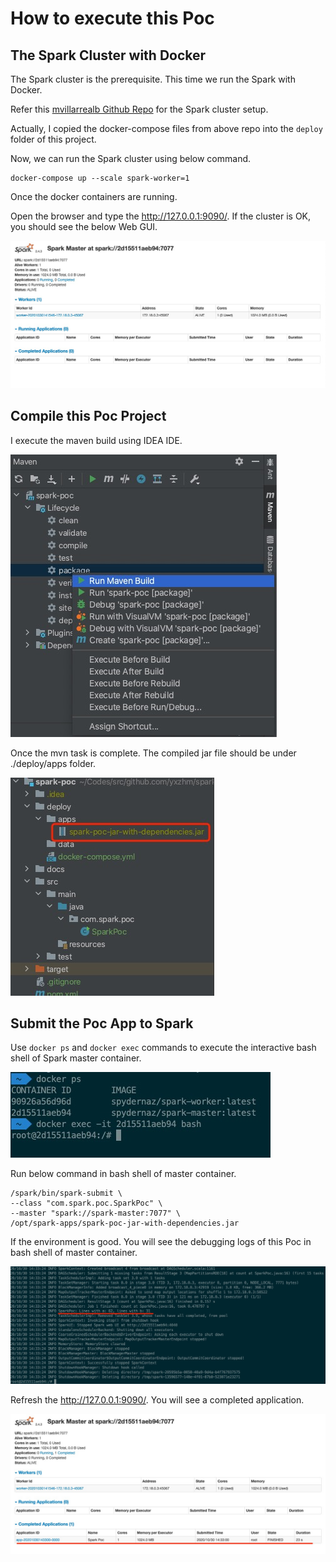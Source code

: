 # How to execute this Poc

## The Spark Cluster with Docker

The Spark cluster is the prerequisite. This time we run the Spark with Docker. 

Refer this [mvillarrealb Github Repo](https://github.com/mvillarrealb/docker-spark-cluster)
for the Spark cluster setup. 

Actually, I copied the docker-compose files from above repo into the `deploy` folder of this
 project.

Now, we can run the Spark cluster using below command.
```
docker-compose up --scale spark-worker=1
```
Once the docker containers are running. 

Open the browser and type the http://127.0.0.1:9090/. If the cluster is OK, you should see the
 below Web GUI.
 
 ![Web GuI](docs/spark_init_web_gui.jpg)
 
## Compile this Poc Project

I execute the maven build using IDEA IDE.

![mvn compile](./docs/mvn_compile.jpg)

Once the mvn task is complete. The compiled jar file should be under ./deploy/apps folder.

![jar file](./docs/compiled_jar.jpg)

## Submit the Poc App to Spark

Use `docker ps` and `docker exec` commands to execute the interactive bash shell of Spark master
 container.
 
![docker exec](./docs/docker_exec.jpg)

Run below command in bash shell of master container.

```
/spark/bin/spark-submit \
--class "com.spark.poc.SparkPoc" \
--master "spark://spark-master:7077" \
/opt/spark-apps/spark-poc-jar-with-dependencies.jar
```

If the environment is good. You will see the debugging logs of this Poc in bash shell of master
 container.

![debug log](./docs/poc_log.jpg)

Refresh the http://127.0.0.1:9090/. You will see a completed application.

![task_complete_web_gui](./docs/spark_task_complete_web_gui.jpg)